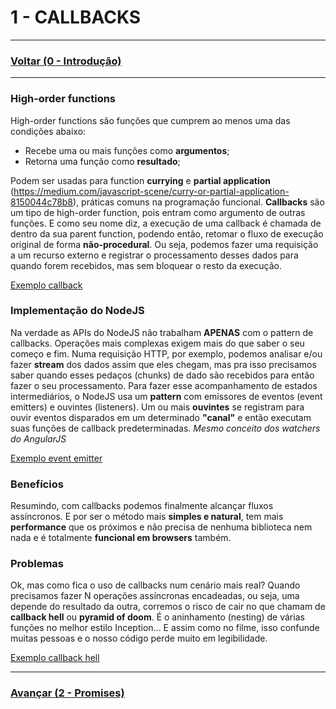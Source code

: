 # 1 - CALLBACKS

---

### [Voltar (0 - Introdução)](../0_introducao/README.md)

---

### High-order functions
High-order functions são funções que cumprem ao menos uma das condições abaixo:
- Recebe uma ou mais funções como **argumentos**;
- Retorna uma função como **resultado**;

Podem ser usadas para function **currying** e **partial application** (https://medium.com/javascript-scene/curry-or-partial-application-8150044c78b8), práticas comuns na programação
funcional. **Callbacks** são um tipo de high-order function, pois entram como argumento de outras
funções. E como seu nome diz, a execução de uma callback é chamada de dentro da sua parent function,
podendo então, retomar o fluxo de execução original de forma **não-procedural**.
Ou seja, podemos fazer uma requisição a um recurso externo e registrar o processamento desses dados
para quando forem recebidos, mas sem bloquear o resto da execução.

[Exemplo callback](1_callback.js)

### Implementação do NodeJS
Na verdade as APIs do NodeJS não trabalham **APENAS** com o pattern de callbacks. Operações mais
complexas exigem mais do que saber o seu começo e fim. Numa requisição HTTP, por exemplo,
podemos analisar e/ou fazer **stream** dos dados assim que eles chegam, mas pra isso precisamos
saber quando esses pedaços (chunks) de dado são recebidos para então fazer o seu processamento.
Para fazer esse acompanhamento de estados intermediários, o NodeJS usa um **pattern** com
emissores de eventos (event emitters) e ouvintes (listeners). Um ou mais **ouvintes** se registram para
ouvir eventos disparados em um determinado **"canal"** e então executam suas funções de callback
predeterminadas. *Mesmo conceito dos watchers do AngularJS*

[Exemplo event emitter](2_eventEmitter.js)

### Benefícios
Resumindo, com callbacks podemos finalmente alcançar fluxos assíncronos. E por ser o método mais **simples
e natural**, tem mais **performance** que os próximos e não precisa de nenhuma biblioteca nem nada e é
totalmente **funcional em browsers** também.

### Problemas
Ok, mas como fica o uso de callbacks num cenário mais real?
Quando precisamos fazer N operações assíncronas encadeadas, ou seja, uma depende do
resultado da outra, corremos o risco de cair no que chamam de **callback hell** ou **pyramid of
doom**. É o aninhamento (nesting) de várias funções no melhor estilo Inception... E assim
como no filme, isso confunde muitas pessoas e o nosso código perde muito em legibilidade.

[Exemplo callback hell](3_callbackHell.js)

---

### [Avançar (2 - Promises)](../2_promises/README.md)
